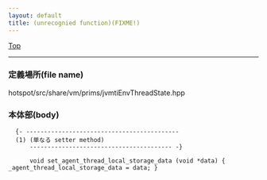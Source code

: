 ```yaml
---
layout: default
title: (unrecognied function)(FIXME!)
---
```

[Top](../index.html)

--- 
### 定義場所(file name)
hotspot/src/share/vm/prims/jvmtiEnvThreadState.hpp


### 本体部(body)
```
  {- -------------------------------------------
  (1) (単なる setter method)
      ---------------------------------------- -}

	  void set_agent_thread_local_storage_data (void *data) { _agent_thread_local_storage_data = data; }
	
```



